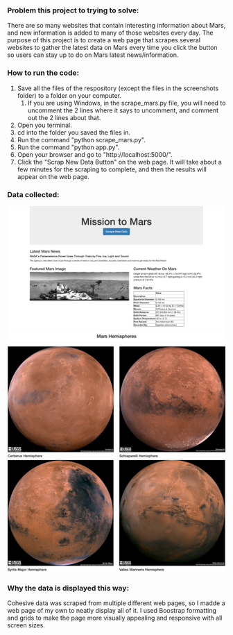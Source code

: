 ### Problem this project to trying to solve:
There are so many websites that contain interesting information about Mars, and new information is added to many of those websites every day. The purpose of this project is to create a web page that scrapes several websites to gather the latest data on Mars every time you click the button so users can stay up to do on Mars latest news/information.

### How to run the code:
1. Save all the files of the respository (except the files in the screenshots folder) to a folder on your computer.
    1. If you are using Windows, in the scrape_mars.py file, you will need to uncomment the 2 lines where it says to uncomment, and comment out the 2 lines about that.
1. Open you terminal.
1. cd into the folder you saved the files in.
1. Run the command "python scrape_mars.py".
1. Run the command "python app.py".
1. Open your browser and go to "http://localhost:5000/".
1. Click the "Scrap New Data Button" on the web page. It will take about a few minutes for the scraping to complete, and then the results will appear on the web page.

### Data collected:
![](Missions_to_Mars/screenshots/screenshot1.png)
![](Missions_to_Mars/screenshots/screenshot2.png)
![](Missions_to_Mars/screenshots/screenshot3.png)

### Why the data is displayed this way:
Cohesive data was scraped from multiple different web pages, so I madde a web page of my own to neatly display all of it. I used Boostrap formatting and grids to make the page more visually appealing and responsive with all screen sizes.
